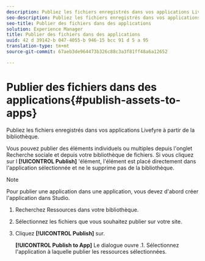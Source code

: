 ```yaml
---
description: Publiez les fichiers enregistrés dans vos applications Livefyre à partir de la bibliothèque.
seo-description: Publiez les fichiers enregistrés dans vos applications Livefyre à partir de la bibliothèque.
seo-title: Publier des fichiers dans des applications
solution: Experience Manager
title: Publier des fichiers dans des applications
uuid: 42 d 39142-b 047-4055-b 946-15 bcc 91 d 5 a 95
translation-type: tm+mt
source-git-commit: 67aeb3de964473b326c88c3a3f81ff48a6a12652

---
```



# Publier des fichiers dans des applications{#publish-assets-to-apps}

Publiez les fichiers enregistrés dans vos applications Livefyre à partir de la bibliothèque.

Vous pouvez publier des éléments individuels ou multiples depuis l&#39;onglet Recherche sociale et depuis votre bibliothèque de fichiers. Si vous cliquez sur l **[!UICONTROL Publish]** &#39;élément, l&#39;élément est placé directement dans l&#39;application sélectionnée et ne le supprime pas de la bibliothèque.

>[!NOTE]
>
>Pour publier une application dans une application, vous devez d&#39;abord créer l&#39;application dans Studio.

1. Recherchez Ressources dans votre bibliothèque.
1. Sélectionnez les fichiers que vous souhaitez publier sur votre site.
1. Cliquez **[!UICONTROL Publish]** sur.

   **[!UICONTROL Publish to App]** Le dialogue ouvre .1. Sélectionnez l&#39;application à laquelle publier les ressources sélectionnées.
